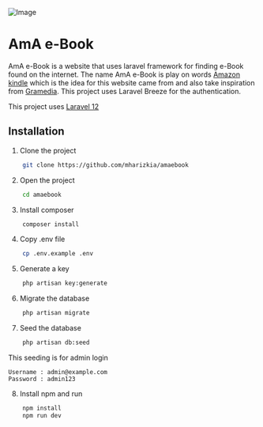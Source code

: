 ![Image](https://github.com/user-attachments/assets/96d58f31-882f-473c-9a8c-feaf7673ac1b)

# AmA e-Book

AmA e-Book is a website that uses laravel framework for finding e-Book found on the internet. The name AmA e-Book is play on words [Amazon kindle](https://www.amazon.com/kindle-dbs/storefront) which is the idea for this website came from and also take inspiration from [Gramedia](https://www.amazon.com/kindle-dbs/storefront).
This project uses Laravel Breeze for the authentication.

This project uses [Laravel 12](https://laravel.com/docs/12.x/releases)
## Installation

1. Clone the project

```bash
    git clone https://github.com/mharizkia/amaebook
```
2. Open the project

```bash
    cd amaebook
```
3. Install composer

```bash
    composer install
```
4. Copy .env file

```bash
    cp .env.example .env
```
5. Generate a key

```bash
    php artisan key:generate
```
6. Migrate the database

```bash
    php artisan migrate
```
7. Seed the database

```bash
    php artisan db:seed
```
This seeding is for admin login
```
Username : admin@example.com
Password : admin123
```

8. Install npm and run
```bash
    npm install
    npm run dev
```

